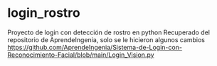 # login_rostro
Proyecto de login con detección de rostro en python
Recuperado del repositorio de AprendeIngenia, solo se le hicieron algunos cambios
https://github.com/AprendeIngenia/Sistema-de-Login-con-Reconocimiento-Facial/blob/main/Login_Vision.py
